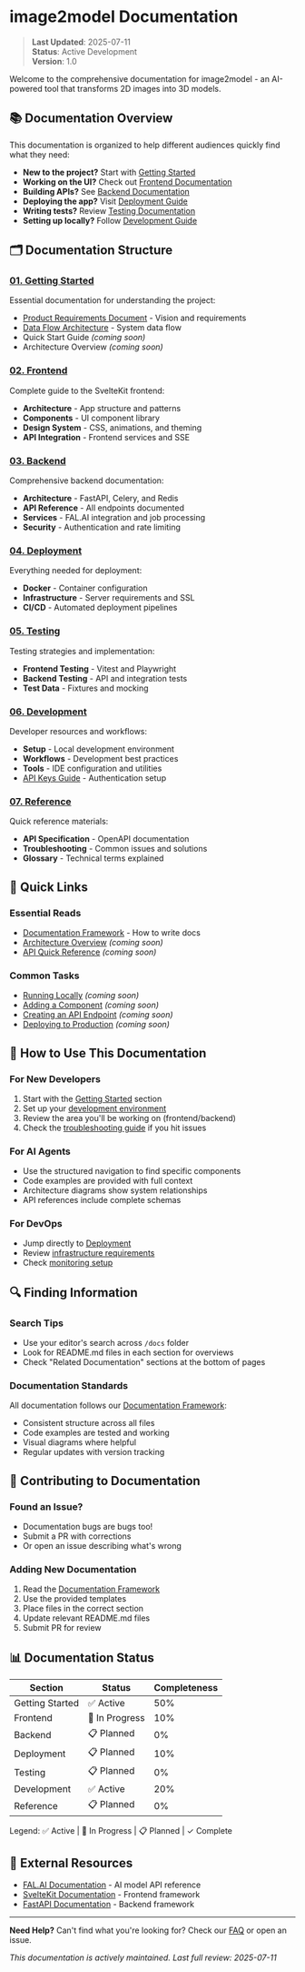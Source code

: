 # image2model Documentation

> **Last Updated**: 2025-07-11  
> **Status**: Active Development  
> **Version**: 1.0

Welcome to the comprehensive documentation for image2model - an AI-powered tool that transforms 2D images into 3D models.

## 📚 Documentation Overview

This documentation is organized to help different audiences quickly find what they need:

- **New to the project?** Start with [Getting Started](./01-getting-started/README.md)
- **Working on the UI?** Check out [Frontend Documentation](./02-frontend/README.md)
- **Building APIs?** See [Backend Documentation](./03-backend/README.md)
- **Deploying the app?** Visit [Deployment Guide](./04-deployment/README.md)
- **Writing tests?** Review [Testing Documentation](./05-testing/README.md)
- **Setting up locally?** Follow [Development Guide](./06-development/README.md)

## 🗂️ Documentation Structure

### [01. Getting Started](./01-getting-started/)
Essential documentation for understanding the project:
- [Product Requirements Document](./01-getting-started/3d-image-prd.md) - Vision and requirements
- [Data Flow Architecture](./01-getting-started/image2model-data-flow.md) - System data flow
- Quick Start Guide *(coming soon)*
- Architecture Overview *(coming soon)*

### [02. Frontend](./02-frontend/)
Complete guide to the SvelteKit frontend:
- **Architecture** - App structure and patterns
- **Components** - UI component library
- **Design System** - CSS, animations, and theming
- **API Integration** - Frontend services and SSE

### [03. Backend](./03-backend/)
Comprehensive backend documentation:
- **Architecture** - FastAPI, Celery, and Redis
- **API Reference** - All endpoints documented
- **Services** - FAL.AI integration and job processing
- **Security** - Authentication and rate limiting

### [04. Deployment](./04-deployment/)
Everything needed for deployment:
- **Docker** - Container configuration
- **Infrastructure** - Server requirements and SSL
- **CI/CD** - Automated deployment pipelines

### [05. Testing](./05-testing/)
Testing strategies and implementation:
- **Frontend Testing** - Vitest and Playwright
- **Backend Testing** - API and integration tests
- **Test Data** - Fixtures and mocking

### [06. Development](./06-development/)
Developer resources and workflows:
- **Setup** - Local development environment
- **Workflows** - Development best practices
- **Tools** - IDE configuration and utilities
- [API Keys Guide](./06-development/setup/API_KEYS_GUIDE.md) - Authentication setup

### [07. Reference](./07-reference/)
Quick reference materials:
- **API Specification** - OpenAPI documentation
- **Troubleshooting** - Common issues and solutions
- **Glossary** - Technical terms explained

## 🎯 Quick Links

### Essential Reads
- [Documentation Framework](./DOCUMENTATION_FRAMEWORK.md) - How to write docs
- [Architecture Overview](./01-getting-started/architecture-overview.md) *(coming soon)*
- [API Quick Reference](./03-backend/api-reference/endpoints-overview.md) *(coming soon)*

### Common Tasks
- [Running Locally](./06-development/setup/local-development.md) *(coming soon)*
- [Adding a Component](./02-frontend/components/component-library.md) *(coming soon)*
- [Creating an API Endpoint](./03-backend/api-reference/endpoints-overview.md) *(coming soon)*
- [Deploying to Production](./04-deployment/README.md) *(coming soon)*

## 📖 How to Use This Documentation

### For New Developers
1. Start with the [Getting Started](./01-getting-started/) section
2. Set up your [development environment](./06-development/setup/local-development.md)
3. Review the area you'll be working on (frontend/backend)
4. Check the [troubleshooting guide](./07-reference/troubleshooting/common-errors.md) if you hit issues

### For AI Agents
- Use the structured navigation to find specific components
- Code examples are provided with full context
- Architecture diagrams show system relationships
- API references include complete schemas

### For DevOps
- Jump directly to [Deployment](./04-deployment/)
- Review [infrastructure requirements](./04-deployment/infrastructure/server-requirements.md)
- Check [monitoring setup](./04-deployment/infrastructure/monitoring.md)

## 🔍 Finding Information

### Search Tips
- Use your editor's search across `/docs` folder
- Look for README.md files in each section for overviews
- Check "Related Documentation" sections at the bottom of pages

### Documentation Standards
All documentation follows our [Documentation Framework](./DOCUMENTATION_FRAMEWORK.md):
- Consistent structure across all files
- Code examples are tested and working
- Visual diagrams where helpful
- Regular updates with version tracking

## 🤝 Contributing to Documentation

### Found an Issue?
- Documentation bugs are bugs too!
- Submit a PR with corrections
- Or open an issue describing what's wrong

### Adding New Documentation
1. Read the [Documentation Framework](./DOCUMENTATION_FRAMEWORK.md)
2. Use the provided templates
3. Place files in the correct section
4. Update relevant README.md files
5. Submit PR for review

## 📊 Documentation Status

| Section | Status | Completeness |
|---------|---------|--------------|
| Getting Started | ✅ Active | 50% |
| Frontend | 🚧 In Progress | 10% |
| Backend | 📋 Planned | 0% |
| Deployment | 📋 Planned | 10% |
| Testing | 📋 Planned | 0% |
| Development | ✅ Active | 20% |
| Reference | 📋 Planned | 0% |

Legend: ✅ Active | 🚧 In Progress | 📋 Planned | ✓ Complete

## 🔗 External Resources

- [FAL.AI Documentation](https://fal.ai/docs) - AI model API reference
- [SvelteKit Documentation](https://kit.svelte.dev/docs) - Frontend framework
- [FastAPI Documentation](https://fastapi.tiangolo.com/) - Backend framework

---

**Need Help?** Can't find what you're looking for? Check our [FAQ](./07-reference/troubleshooting/faq.md) or open an issue.

*This documentation is actively maintained. Last full review: 2025-07-11*